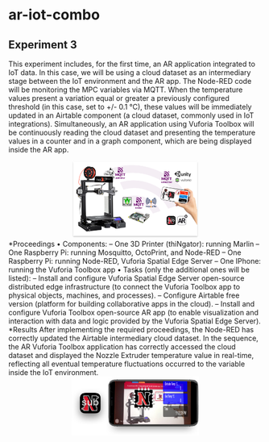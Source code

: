 # ar-iot-combo
## Experiment 3
This experiment includes, for the first time, an AR application integrated to IoT data. In this case, we will be using
a cloud dataset as an intermediary stage between the IoT environment and the AR app. The Node-RED code will
be monitoring the MPC variables via MQTT. When the temperature values present a variation equal or greater a
previously configured threshold (in this case, set to +/- 0.1 °C), these values will be immediately updated in an
Airtable component (a cloud dataset, commonly used in IoT integrations). Simultaneously, an AR application using
Vuforia Toolbox will be continuously reading the cloud dataset and presenting the temperature values in a counter
and in a graph component, which are being displayed inside the AR app.
<br>
<div align=center>
    <img src="https://github.com/paulonegrao/assets/blob/master/POC13.png" height="50%" width="50%" alt="AR - IoT Combo" width="650px" />
</div>
*Proceedings
• Components:
– One 3D Printer (thiNgator): running Marlin
– One Raspberry Pi: running Mosquitto, OctoPrint, and Node-RED
– One Raspberry Pi: running Node-RED, Vuforia Spatial Edge Server
– One IPhone: running the Vuforia Toolbox app
• Tasks (only the additional ones will be listed):
– Install and configure Vuforia Spatial Edge Server open-source distributed edge infrastructure (to connect
the Vuforia Toolbox app to physical objects, machines, and processes).
– Configure Airtable free version (platform for building collaborative apps in the cloud).
– Install and configure Vuforia Toolbox open-source AR app (to enable visualization and interaction with
data and logic provided by the Vuforia Spatial Edge Server).
*Results
After implementing the required proceedings, the Node-RED has correctly updated the Airtable intermediary cloud
dataset. In the sequence, the AR Vuforia Toolbox application has correctly accessed the cloud dataset and displayed
the Nozzle Extruder temperature value in real-time, reflecting all eventual temperature fluctuations occurred to the
variable inside the IoT environment.
<br>
<div align=center>
    <img src="https://github.com/paulonegrao/assets/blob/master/POC14.png" height="50%" width="50%" alt="AR - IoT Combo" width="650px" />
</div>

